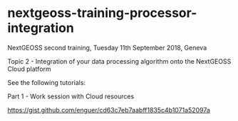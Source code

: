 # nextgeoss-training-processor-integration
NextGEOSS second training, Tuesday 11th September 2018, Geneva

Topic 2 - Integration of your data processing algorithm onto the NextGEOSS Cloud platform

See the following tutorials:

Part 1 - Work session with Cloud resources

https://gist.github.com/enguer/cd63c7eb7aabff1835c4b1071a52097a 
